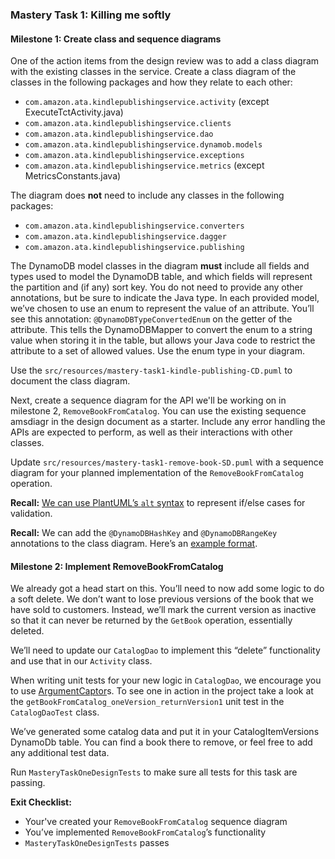 ### Mastery Task 1: Killing me softly

#### Milestone 1: Create class and sequence diagrams

One of the action items from the design review was to add a class diagram with the existing classes in the service.
Create a class diagram of the classes in the following packages and how they relate to each other:

* `com.amazon.ata.kindlepublishingservice.activity` (except ExecuteTctActivity.java)
* `com.amazon.ata.kindlepublishingservice.clients`
* `com.amazon.ata.kindlepublishingservice.dao`
* `com.amazon.ata.kindlepublishingservice.dynamob.models`
* `com.amazon.ata.kindlepublishingservice.exceptions`
* `com.amazon.ata.kindlepublishingservice.metrics` (except MetricsConstants.java)

The diagram does **not** need to include any classes in the following packages:

* `com.amazon.ata.kindlepublishingservice.converters`
* `com.amazon.ata.kindlepublishingservice.dagger`
* `com.amazon.ata.kindlepublishingservice.publishing`

The DynamoDB model classes in the diagram **must** include all fields and types used to model the DynamoDB table, and
which fields will represent the partition and (if any) sort key. You do not need to provide any other annotations, but
be sure to indicate the Java type. In each provided model, we’ve chosen to use an enum to represent the value of an
attribute. You’ll see this annotation: `@DynamoDBTypeConvertedEnum` on the getter of the attribute. This tells the
DynamoDBMapper to convert the enum to a string value when storing it in the table, but allows your Java code to
restrict the attribute to a set of allowed values. Use the enum type in your diagram.

Use the `src/resources/mastery-task1-kindle-publishing-CD.puml` to document the class diagram.

Next, create a sequence diagram for the API we'll be working on in milestone 2, `RemoveBookFromCatalog`. You can use
the existing sequence amsdiagr in the design document as a starter. Include any error handling the APIs are expected to
perform, as well as their interactions with other classes.

Update `src/resources/mastery-task1-remove-book-SD.puml` with a sequence diagram for your planned implementation of the
`RemoveBookFromCatalog` operation.

**Recall:** [We can use PlantUML’s `alt` syntax](http://wiki.plantuml.net/site/sequence-diagram#grouping_message) to
represent if/else cases for validation.

**Recall:** We can add the `@DynamoDBHashKey` and `@DynamoDBRangeKey` annotations to the class diagram. Here’s an
[example format](https://plantuml.corp.amazon.com/plantuml/form/encoded.html#encoded=SoWkIImgAStDuKhEIImkLd3ApyzMgEPoSAdCIypDTt7oI2pEy4wjL4W2YdkcA5Wf19SKPUQb8nG49UQbfu9KbAKM5MVcvm6LUEQLfAQd5d7LSZcavgK0pGO0).


#### Milestone 2: Implement RemoveBookFromCatalog

We already got a head start on this. You’ll need to now add some logic to do a soft delete. We don’t want to
lose previous versions of the book that we have sold to customers. Instead, we’ll mark the current version as inactive
so that it can never be returned by the `GetBook` operation, essentially deleted.

We’ll need to update our `CatalogDao` to implement this “delete” functionality and use that in our `Activity` class.

When writing unit tests for your new logic in `CatalogDao`, we encourage you to use
[ArgumentCaptor](https://site.mockito.org/javadoc/current/org/mockito/ArgumentCaptor.html)s. To see one in action in
the project take a look at the `getBookFromCatalog_oneVersion_returnVersion1` unit test in the
`CatalogDaoTest` class.

We’ve generated some catalog data and put it in your CatalogItemVersions DynamoDb table. You can find a book there to
remove, or feel free to add any additional test data.

Run `MasteryTaskOneDesignTests` to make sure all tests for this task are passing.

**Exit Checklist:**

* Your've created your `RemoveBookFromCatalog` sequence diagram
* You’ve implemented `RemoveBookFromCatalog`’s functionality
* `MasteryTaskOneDesignTests` passes
